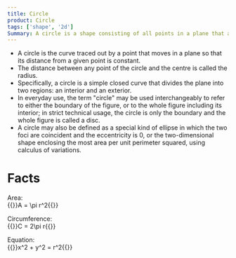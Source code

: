 ```yaml
---
title: Circle
product: Circle
tags: ['shape', '2d']
Summary: A circle is a shape consisting of all points in a plane that are a given distance from a given point, the centre
---
```


* A circle is the curve traced out by a point that moves in a plane so that its distance from a given point is constant.
* The distance between any point of the circle and the centre is called the radius.
* Specifically, a circle is a simple closed curve that divides the plane into two regions: an interior and an exterior.
* In everyday use, the term "circle" may be used interchangeably to refer to either the boundary of the figure, or to the whole figure including its interior; in strict technical usage, the circle is only the boundary and the whole figure is called a disc.
* A circle may also be defined as a special kind of ellipse in which the two foci are coincident and the eccentricity is 0, or the two-dimensional shape enclosing the most area per unit perimeter squared, using calculus of variations.

# Facts

Area:  
{{<latex>}}A = \pi r^2{{</latex>}}

Circumference:  
{{<latex>}}C = 2\pi r{{</latex>}}

Equation:  
{{<latex>}}x^2 + y^2 = r^2{{</latex>}}